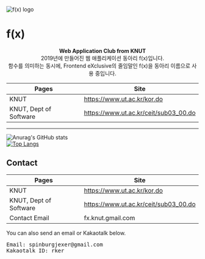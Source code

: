 ![f(x) logo](https://user-images.githubusercontent.com/56120315/156913052-53c8785c-6956-4928-b6d0-4420b5743fc3.png) <br/>
# f(x)
<p align='center'><strong>Web Application Club from KNUT</strong><br/>
2019년에 만들어진 웹 애플리케이션 동아리 f(x)입니다.<br/>
함수를 의미하는 동시에, Frontend eXclusive의 줄임말인 f(x)을 동아리 이름으로 사용 중입니다.
<br />
</p>

| Pages | Site |
| ------ | ------ |
| KNUT | https://www.ut.ac.kr/kor.do |
| KNUT, Dept of Software | https://www.ut.ac.kr/ceit/sub03_00.do |

<hr/>

![Anurag's GitHub stats](https://github-readme-stats.vercel.app/api?username=shinleejong&show_icons=true&theme=gruvbox)<br />
[![Top Langs](https://github-readme-stats.vercel.app/api/top-langs/?username=shinleejong&theme=synthwave)](https://github.com/shinleejong/github-readme-stats)

## Contact

| Pages | Site |
| ------ | ------ |
| KNUT | https://www.ut.ac.kr/kor.do |
| KNUT, Dept of Software | https://www.ut.ac.kr/ceit/sub03_00.do |
| Contact Email | fx.knut.gmail.com |

You can also send an email or Kakaotalk below.
<pre>
Email: spinburgjexer@gmail.com
Kakaotalk ID: rker
</pre>
